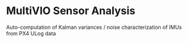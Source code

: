 # MultiVIO Sensor Analysis

Auto-computation of Kalman variances / noise characterization of IMUs from PX4 ULog data
